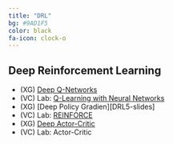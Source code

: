 ```yaml
---
title: "DRL"
bg: #9AD1F5
color: black
fa-icon: clock-o
---
```


## Deep Reinforcement Learning

* (XG) [Deep Q-Networks][dqn-slides]
* (VC) Lab: [Q-Learning with Neural Networks][Lab-QNN]
* (XG) [Deep Policy Gradien][DRL5-slides]
* (VC) Lab: [REINFORCE][Lab-REINFORCE]
* (XG) [Deep Actor-Critic][dac-slides]
* (VC) Lab: Actor-Critic


[dqn-slides]: https://docs.google.com/presentation/d/1M0xkCVxTuTfWats5hehpjLaRduyypXz6hY5v79AKHmk/edit?usp=sharing
[dpg-slides]: https://docs.google.com/presentation/d/1pXKvWh2W7ARhz2zX5L7R-CYkHY-RRA6u82oUwX3zzAU/edit?usp=sharing
[dac-slides]: https://docs.google.com/presentation/d/1NdKPnHcr46d0DbXfVBTREZO80739nimGoXFhQ6hvgOc/edit?usp=sharing
[Lab-QNN]:https://github.com/telecombcn-dl/mrl-2020/blob/gh-pages/labs/mrl_2020_05_qlearn_nn_todo.ipynb
[Lab-REINFORCE]:https://github.com/telecombcn-dl/mrl-2020/blob/gh-pages/labs/mrl_2020_07_reinforce_todo.ipynb

